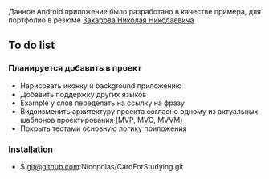 
Данное Android приложение было разработано в качестве примера, для портфолио в резюме [Захарова Николая Николаевича](https://hh.ru/applicant/resumes/view?resume=06285ed3ff0593ce870039ed1f344d53553939)

## To do list
### Планируется добавить в проект
- Нарисовать иконку и background приложению
- Добавить поддержку других языков
- Example у слов переделать на ссылку на фразу
- Видоизменить архитектуру проекта согласно одному из актуальных шаблонов проектирования (MVP, MVC, MVVM)
- Покрыть тестами основную логику приложения

### Installation

- $ git@github.com:Nicopolas/CardForStudying.git